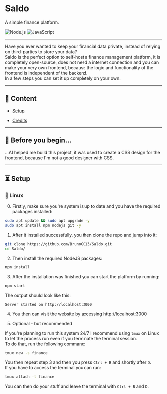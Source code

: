 # Saldo

A simple finance platform.

![Node.js](https://img.shields.io/badge/node.js-43853D?style=for-the-badge&logo=node.js&logoColor=white)
![JavaScript](https://img.shields.io/badge/javascript-F7DF1E?style=for-the-badge&logo=javascript&logoColor=black)

---

Have you ever wanted to keep your financial data private, instead of relying on third-parties to store your data?   
Saldo is the perfect option to self-host a finance management platform, it is completely open-source, does not need a internet connection and you can make your very own frontend, because the logic and functionality of the frontend is independent of the backend.   
In a few steps you can set it up completely on your own.

---

## 📜 Content

- [Setup](#setup)

- [Credits](#credits)

---

## 🤖 Before you begin...
...AI helped me build this project, it was used to create a CSS design for the frontend, because I'm not a good designer with CSS.

---

## ⏳ Setup

### 🐧 Linux

0. Firstly, make sure you're system is up to date and you have the required packages installed:

```bash
sudo apt update && sudo apt upgrade -y
sudo apt install npm nodejs git -y
```

1. After it installed successfully, you then clone the repo and jump into it:

```bash
git clone https://github.com/BrunoGC13/Saldo.git
cd Saldo/
```

2. Then install the required NodeJS packages:

```bash
npm install
```

3. After the installation was finished you can start the platform by running:

```bash
npm start
```

The output should look like this:

```text
Server started on http://localhost:3000
```

4. You then can visit the website by accessing http://localhost:3000

5. Optional - but recommended

If you're planning to run this system 24/7 I recommend using `tmux` on Linux to let the process run even if you terminate the terminal session.   
To do that, run the following command:

```bash
tmux new -s finance
```

You then repeat step 3 and then you press `Ctrl + B` and shortly after `D`.   
If you have to access the terminal you can run:

```bash
tmux attach -t finance
```

You can then do your stuff and leave the terminal with `Ctrl + B` and `D`.